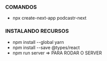 ### COMANDOS

- npx create-next-app podcastr-next

### INSTALANDO RECURSOS 

- npm install --global yarn
- npm install --save @types/react
- npm run server => PARA RODAR O SERVER